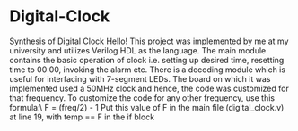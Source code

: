 # Digital-Clock
Synthesis of Digital Clock
Hello!
This project was implemented by me at my university and utilizes Verilog HDL as the language.
The main module contains the basic operation of clock i.e. setting up desired time, resetting time to 00:00, invoking the alarm etc.
There is a decoding module which is useful for interfacing with 7-segment LEDs.
The board on which it was implemented used a 50MHz clock and hence, the code was customized for that frequency. 
To customize the code for any other frequency, use this formula:\\
F = (freq/2) - 1
Put this value of F in the main file (digital_clock.v) at line 19, with temp == F in the if block
